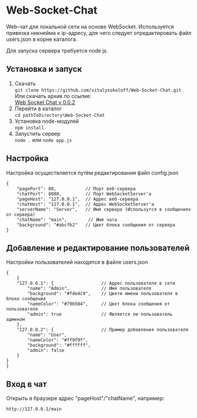 # Web-Socket-Chat
Web-чат для локальной сети на основе WebSocket. Используется привязка никнейма к ip-адресу, для чего следует отредактировать файл users.json в корне каталога.

Для запуска сервера требуется node js.

## Установка и запуск
1. Скачать\
```git clone https://github.com/vitalysokoloff/Web-Socket-Chat.git```\
Или скачать архив по ссылке:\
[Web Socket Chat v 0.0.2](https://github.com/vitalysokoloff/Web-Socket-Chat/releases/download/preAplha/Web-Socket-Chat-0-0-2.zip)
2. Перейти в каталог\
```cd pathToDirectory\Web-Socket-Chat```
3. Установка node-модулей\
```npm install```
4. Запустить сервер\
```node .``` или ```node app.js```

## Настройка
Настройка осуществляется путём редактирования файл config.json
```
{
    "pagePort": 80,           // Порт веб-сервера
    "chatPort": 8080,         // Порт WebSocketServer'а
    "pageHost": "127.0.0.1",  // Адрес веб-сервера
    "chatHost": "127.0.0.1",  // Адрес WebSocketServer'а
    "serverName": "Server",   // Имя сервера (Использутся в сообщениях от сервера)
    "chatName": "main",        // Имя чата
    "background": "#abcfb2"   // Цвет блока сообщения от сервера
}
```
## Добавление и редактирование пользователей
Настройки пользователей находятся в файле users.json
```
{
    {
    "127.0.0.1": {                  // Адрес пользователя в сети 
        "name": "Admin",            // Имя пользователя
        "background": "#fde4c9",    // Цвети имени пользователя в блоке сообщения 
        "nameColor": "#79b584",     // Цвет блока сообщения от пользователя
        "admin": true               // Является ли пользователь админом 
    },
    "127.0.0.2": {                  // Пример добавления пользователя
        "name": "User",
        "nameColor": "#ff9f9f",
        "background": "#ffffff",
        "admin": false
    }
}
}
```
## Вход в чат
Открыть в браузере адрес "pageHost"/"chatName", например:
```
http://127.0.0.1/main    
```
